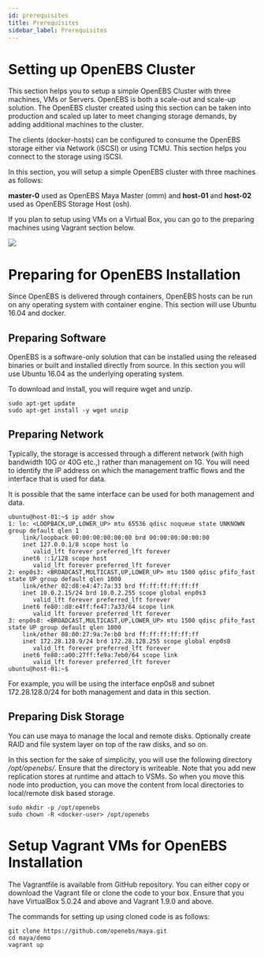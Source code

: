 ```yaml
---
id: prerequisites
title: Prerequisites
sidebar_label: Prerequisites
---
```


Setting up OpenEBS Cluster
==========================

This section helps you to setup a simple OpenEBS Cluster with three machines, VMs or Servers. OpenEBS is both a scale-out and scale-up solution. The OpenEBS cluster created using this section can be taken into production and scaled up later to meet changing storage demands, by adding additional machines to the cluster.

The clients (docker-hosts) can be configured to consume the OpenEBS storage either via Network (iSCSI) or using TCMU. This section helps you connect to the storage using iSCSI.

In this section, you will setup a simple OpenEBS cluster with three machines as follows:

**master-0** used as OpenEBS Maya Master (omm) and **host-01** and **host-02** used as OpenEBS Storage Host (osh).

If you plan to setup using VMs on a Virtual Box, you can go to the preparing machines using Vagrant section below.

![](/_static/gettingstarted.png%0A%20:align:%20center)

Preparing for OpenEBS Installation
==============================================

Since OpenEBS is delivered through containers, OpenEBS hosts can be run on any operating system with container engine. This section will use Ubuntu 16.04 and docker.

## Preparing Software

OpenEBS is a software-only solution that can be installed using the released binaries or built and installed directly from source. In this section you will use Ubuntu 16.04 as the underlying operating system.

To download and install, you will require wget and unzip.

    sudo apt-get update
    sudo apt-get install -y wget unzip

## Preparing Network

Typically, the storage is accessed through a different network (with high bandwidth 10G or 40G etc.,) rather than management on 1G. You will need to identify the IP address on which the management traffic flows and the interface that is used for data.

It is possible that the same interface can be used for both management and data.

    ubuntu@host-01:~$ ip addr show
    1: lo: <LOOPBACK,UP,LOWER_UP> mtu 65536 qdisc noqueue state UNKNOWN group default qlen 1
        link/loopback 00:00:00:00:00:00 brd 00:00:00:00:00:00
        inet 127.0.0.1/8 scope host lo
           valid_lft forever preferred_lft forever
        inet6 ::1/128 scope host 
           valid_lft forever preferred_lft forever
    2: enp0s3: <BROADCAST,MULTICAST,UP,LOWER_UP> mtu 1500 qdisc pfifo_fast state UP group default qlen 1000
        link/ether 02:d8:e4:47:7a:33 brd ff:ff:ff:ff:ff:ff
        inet 10.0.2.15/24 brd 10.0.2.255 scope global enp0s3
           valid_lft forever preferred_lft forever
        inet6 fe80::d8:e4ff:fe47:7a33/64 scope link 
           valid_lft forever preferred_lft forever
    3: enp0s8: <BROADCAST,MULTICAST,UP,LOWER_UP> mtu 1500 qdisc pfifo_fast state UP group default qlen 1000
        link/ether 08:00:27:9a:7e:b0 brd ff:ff:ff:ff:ff:ff
        inet 172.28.128.9/24 brd 172.28.128.255 scope global enp0s8
           valid_lft forever preferred_lft forever
        inet6 fe80::a00:27ff:fe9a:7eb0/64 scope link 
           valid_lft forever preferred_lft forever
    ubuntu@host-01:~$ 

For example, you will be using the interface enp0s8 and subnet 172.28.128.0/24 for both management and data in this section.

## Preparing Disk Storage

You can use maya to manage the local and remote disks. Optionally create RAID and file system layer on top of the raw disks, and so on.

In this section for the sake of simplicity, you will use the following directory */opt/openebs/*. Ensure that the directory is writeable. Note that you add new replication stores at runtime and attach to VSMs. So when you move this node into production, you can move the content from local directories to local/remote disk based storage.

    sudo mkdir -p /opt/openebs
    sudo chown -R <docker-user> /opt/openebs

Setup Vagrant VMs for OpenEBS Installation
===========================================

The Vagrantfile is available from GitHub repository. You can either copy or download the Vagrant file or clone the code to your box. Ensure that you have VirtualBox 5.0.24 and above and Vagrant 1.9.0 and above.

The commands for setting up using cloned code is as follows:

    git clone https://github.com/openebs/maya.git
    cd maya/demo
    vagrant up

<!-- Hotjar Tracking Code for https://docs.openebs.io -->
<script>
   (function(h,o,t,j,a,r){
       h.hj=h.hj||function(){(h.hj.q=h.hj.q||[]).push(arguments)};
       h._hjSettings={hjid:785693,hjsv:6};
       a=o.getElementsByTagName('head')[0];
       r=o.createElement('script');r.async=1;
       r.src=t+h._hjSettings.hjid+j+h._hjSettings.hjsv;
       a.appendChild(r);
   })(window,document,'https://static.hotjar.com/c/hotjar-','.js?sv=');
</script>
